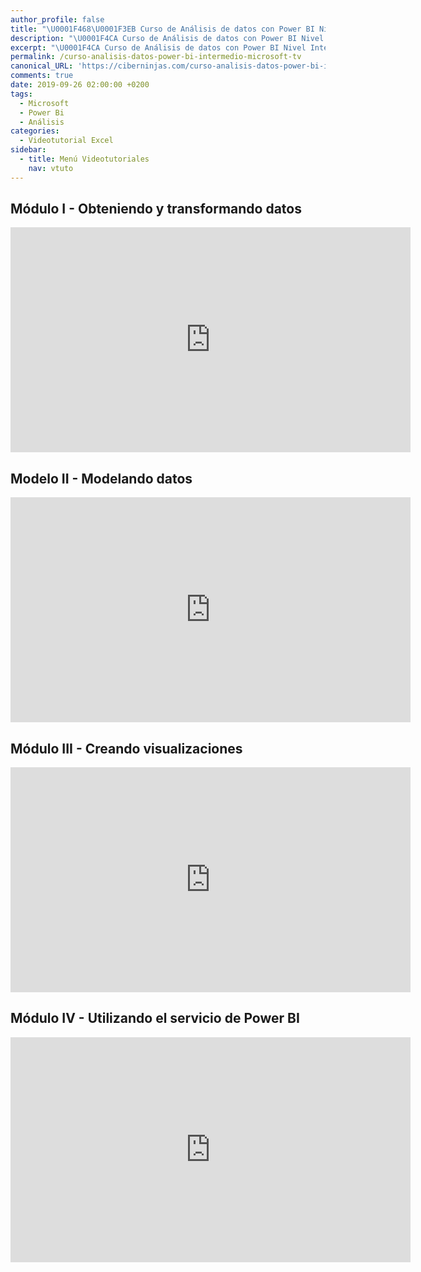 ```yaml
---
author_profile: false
title: "\U0001F468‍\U0001F3EB Curso de Análisis de datos con Power BI Nivel Intermedio de Microsoft TV"
description: "\U0001F4CA Curso de Análisis de datos con Power BI Nivel Intermedio de Microsoft TV"
excerpt: "\U0001F4CA Curso de Análisis de datos con Power BI Nivel Intermedio de Microsoft TV"
permalink: /curso-analisis-datos-power-bi-intermedio-microsoft-tv
canonical_URL: 'https://ciberninjas.com/curso-analisis-datos-power-bi-intermedio-microsoft-tv'
comments: true
date: 2019-09-26 02:00:00 +0200
tags:
  - Microsoft
  - Power Bi
  - Análisis
categories:
  - Videotutorial Excel
sidebar:
  - title: Menú Videotutoriales
    nav: vtuto
---
```


## M&oacute;dulo I - Obteniendo y transformando datos

<iframe src="https://channel9.msdn.com/Series/Anlisis-de-datos-con-Power-BI-Nivel-Intermedio/Mdulo-I-Obteniendo-y-transformando-datos/player?format=html5" width="640" height="360" allowfullscreen="" frameborder="0" title="Módulo I - Obteniendo y transformando datos - Microsoft Channel 9 Video"></iframe>

## Modelo II - Modelando datos

<iframe src="https://channel9.msdn.com/Series/Anlisis-de-datos-con-Power-BI-Nivel-Intermedio/Modelo-II-Modelando-datos/player?format=html5" width="640" height="360" allowfullscreen="" frameborder="0" title="Modelo II - Modelando datos - Microsoft Channel 9 Video"></iframe>

## M&oacute;dulo III - Creando visualizaciones

<iframe src="https://channel9.msdn.com/Series/Anlisis-de-datos-con-Power-BI-Nivel-Intermedio/Creando-visualizaciones/player?format=html5" width="640" height="360" allowfullscreen="" frameborder="0" title="Módulo III - Creando visualizaciones - Microsoft Channel 9 Video"></iframe>

## M&oacute;dulo IV - Utilizando el servicio de Power BI

<iframe src="https://channel9.msdn.com/Series/Anlisis-de-datos-con-Power-BI-Nivel-Intermedio/Utilizando-el-servicio-de-Power-BI/player?format=html5" width="640" height="360" allowfullscreen="" frameborder="0" title="Módulo IV - Utilizando el servicio de Power BI - Microsoft Channel 9 Video"></iframe>